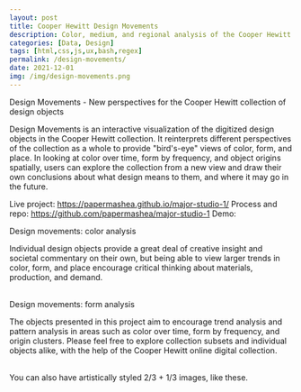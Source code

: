 ```yaml
---
layout: post
title: Cooper Hewitt Design Movements
description: Color, medium, and regional analysis of the Cooper Hewitt collection
categories: [Data, Design]
tags: [html,css,js,ux,bash,regex]
permalink: /design-movements/
date: 2021-12-01
img: /img/design-movements.png
---
```


Design Movements - New perspectives for the Cooper Hewitt collection of design objects

Design Movements is an interactive visualization of the digitized design objects in the Cooper Hewitt collection. It reinterprets different perspectives of the collection as a whole to provide "bird's-eye" views of color, form, and place. In looking at color over time, form by frequency, and object origins spatially, users can explore the collection from a new view and draw their own conclusions about what design means to them, and where it may go in the future.

Live project: https://papermashea.github.io/major-studio-1/
Process and repo: https://github.com/papermashea/major-studio-1
Demo: 

<div class="img_row">
	<img class="col three" src="{{ site.baseurl }}/img/design-movements/color2.png" alt="" title="example image"/>
</div>
<div class="col three caption">
Design movements: color analysis
</div>

Individual design objects provide a great deal of creative insight and societal commentary on their own, but being able to view larger trends in color, form, and place encourage critical thinking about materials, production, and demand.


<div class="img_row">
	<img class="col two" src="{{ site.baseurl }}/img/design-movements/form1.png" alt="" title="example image"/>
	<img class="col one" src="{{ site.baseurl }}/img/design-movements/form2.png" alt="" title="example image"/>
</div>
<div class="col three caption">
	Design movements: form analysis 
</div>

The objects presented in this project aim to encourage trend analysis and pattern analysis in areas such as color over time, form by frequency, and origin clusters. Please feel free to explore collection subsets and individual objects alike, with the help of the Cooper Hewitt online digital collection.

<div class="img_row">
	<img class="col two" src="{{ site.baseurl }}/img/6.jpg" alt="" title="example image"/>
	<img class="col one" src="{{ site.baseurl }}/img/11.jpg" alt="" title="example image"/>
</div>
<div class="col three caption">
	You can also have artistically styled 2/3 + 1/3 images, like these.
</div>